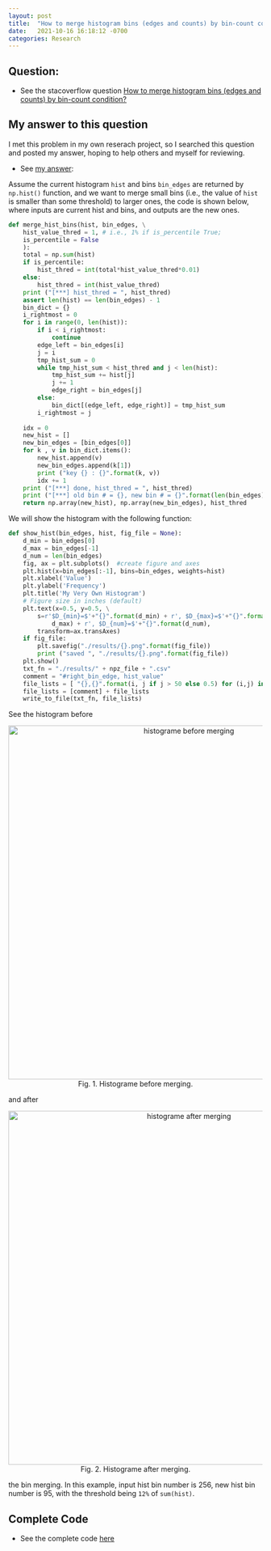 ```yaml
---
layout: post
title:  "How to merge histogram bins (edges and counts) by bin-count condition?"
date:   2021-10-16 16:18:12 -0700
categories: Research
---
```


## Question: 
- See the stacoverflow question [How to merge histogram bins (edges and counts) by bin-count condition?](https://stackoverflow.com/questions/59590267/how-to-merge-histogram-bins-edges-and-counts-by-bin-count-condition)

## My answer to this question
I met this problem in my own reserach project, so I searched this question and posted my answer, hoping to help others and myself for reviewing.

- See [my answer](https://stackoverflow.com/questions/59590267/how-to-merge-histogram-bins-edges-and-counts-by-bin-count-condition/70417945#70417945):

Assume the current histogram `hist` and bins `bin_edges` are returned by `np.hist()` function, and we want to merge small bins (i.e., the value of `hist` is smaller than some threshold) to larger ones, the code is shown below, where inputs are current hist and bins, and outputs are the new ones.

```python
def merge_hist_bins(hist, bin_edges, \
    hist_value_thred = 1, # i.e., 1% if is_percentile True;
    is_percentile = False
    ):
    total = np.sum(hist)
    if is_percentile:
        hist_thred = int(total*hist_value_thred*0.01)
    else:
        hist_thred = int(hist_value_thred)
    print ("[***] hist_thred = ", hist_thred)
    assert len(hist) == len(bin_edges) - 1
    bin_dict = {}
    i_rightmost = 0
    for i in range(0, len(hist)):
        if i < i_rightmost:
            continue
        edge_left = bin_edges[i]
        j = i
        tmp_hist_sum = 0
        while tmp_hist_sum < hist_thred and j < len(hist):
            tmp_hist_sum += hist[j]
            j += 1
            edge_right = bin_edges[j]
        else:
            bin_dict[(edge_left, edge_right)] = tmp_hist_sum
        i_rightmost = j
    
    idx = 0
    new_hist = []
    new_bin_edges = [bin_edges[0]]
    for k , v in bin_dict.items():
        new_hist.append(v)
        new_bin_edges.append(k[1])
        print ("key {} : {}".format(k, v))
        idx += 1
    print ("[***] done, hist_thred = ", hist_thred)
    print ("[***] old bin # = {}, new bin # = {}".format(len(bin_edges), len(new_bin_edges)))
    return np.array(new_hist), np.array(new_bin_edges), hist_thred

```

We will show the histogram with the following function:

```python
def show_hist(bin_edges, hist, fig_file = None):
    d_min = bin_edges[0]
    d_max = bin_edges[-1]
    d_num = len(bin_edges)
    fig, ax = plt.subplots()  #create figure and axes 
    plt.hist(x=bin_edges[:-1], bins=bin_edges, weights=hist) 
    plt.xlabel('Value')
    plt.ylabel('Frequency')
    plt.title('My Very Own Histogram')
    # Figure size in inches (default)
    plt.text(x=0.5, y=0.5, \
        s=r'$D_{min}=$'+"{}".format(d_min) + r', $D_{max}=$'+"{}".format(\
            d_max) + r', $D_{num}=$'+"{}".format(d_num), 
        transform=ax.transAxes)
    if fig_file:
        plt.savefig("./results/{}.png".format(fig_file))
        print ("saved ", "./results/{}.png".format(fig_file))
    plt.show()
    txt_fn = "./results/" + npz_file + ".csv"
    comment = "#right_bin_edge, hist_value"
    file_lists = [ "{},{}".format(i, j if j > 50 else 0.5) for (i,j) in zip(bin_edges[1:], hist)]
    file_lists = [comment] + file_lists
    write_to_file(txt_fn, file_lists)
```

See the histogram before

<div align="center">
<img  src="{{ site.baseurl }}{% link docs/files/hist01.png %}" alt="histograme before merging"  width="700"  />
<br><figcaption>
Fig. 1. Histograme before merging.
</figcaption>
</div>

and after 



<div align="center">
<img  src="{{ site.baseurl }}{% link docs/files/hist02.png %}" alt="histograme after merging"  width="700"  />
<br><figcaption>
Fig. 2. Histograme after merging.
</figcaption>
</div>

the bin merging. In this example, input hist bin number is 256, new hist bin number is 95, with the threshold being `12%` of `sum(hist)`.


## Complete Code

- See the complete code [here](https://github.com/ccj5351/studynotes/edit/master/stereo-matching/merge_depth_bins.py)
